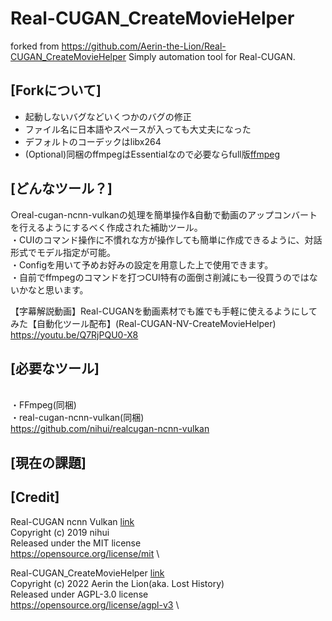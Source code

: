 # Real-CUGAN_CreateMovieHelper

forked from https://github.com/Aerin-the-Lion/Real-CUGAN_CreateMovieHelper
Simply automation tool for Real-CUGAN.

## [Forkについて]

- 起動しないバグなどいくつかのバグの修正
- ファイル名に日本語やスペースが入っても大丈夫になった
- デフォルトのコーデックはlibx264
- (Optional)同梱のffmpegはEssentialなので必要ならfull版[ffmpeg](https://www.gyan.dev/ffmpeg/builds/)

## [どんなツール？]
○real-cugan-ncnn-vulkanの処理を簡単操作&自動で動画のアップコンバートを行えるようにするべく作成された補助ツール。
<br>・CUIのコマンド操作に不慣れな方が操作しても簡単に作成できるように、対話形式でモデル指定が可能。
<br>・Configを用いて予めお好みの設定を用意した上で使用できます。
<br>・自前でffmpegのコマンドを打つCUI特有の面倒さ削減にも一役買うのではないかなと思います。

【字幕解説動画】Real-CUGANを動画素材でも誰でも手軽に使えるようにしてみた【自動化ツール配布】(Real-CUGAN-NV-CreateMovieHelper)
https://youtu.be/Q7RjPQU0-X8

## [必要なツール]
<br>・FFmpeg(同梱)
<br>・real-cugan-ncnn-vulkan(同梱)
<br>https://github.com/nihui/realcugan-ncnn-vulkan

## [現在の課題]

## [Credit]
Real-CUGAN ncnn Vulkan [link](https://github.com/nihui/realcugan-ncnn-vulkan) \
Copyright (c) 2019 nihui \
Released under the MIT license \
https://opensource.org/license/mit \

Real-CUGAN_CreateMovieHelper [link](https://github.com/Aerin-the-Lion/Real-CUGAN_CreateMovieHelper) \
Copyright (c) 2022 Aerin the Lion(aka. Lost History) \
Released under AGPL-3.0 license \
https://opensource.org/license/agpl-v3 \




